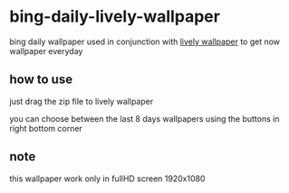 # bing-daily-lively-wallpaper
bing daily wallpaper used in conjunction with [lively wallpaper](https://github.com/rocksdanister/lively) to get now wallpaper everyday

## how to use
just drag the zip file to lively wallpaper 

you can choose between the last 8 days wallpapers using the buttons in right bottom corner

## note 
this wallpaper work only in fullHD screen 1920x1080
